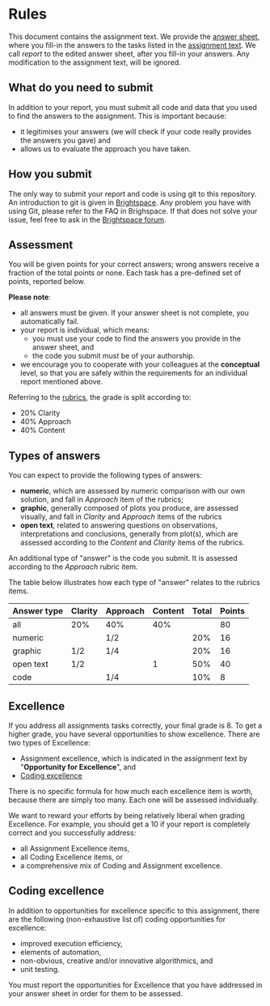 # Rules

This document contains the assignment text. We provide the [answer sheet](/answer-sheet.md), where you fill-in the answers to the tasks listed in the [assignment text](/README.md). We call *report* to the edited answer sheet, after you fill-in your answers. Any modification to the assignment text, will be ignored.

## What do you need to submit

In addition to your report, you must submit all code and data that you used to find the answers to the assignment. This is important because:

- it legitimises your answers (we will check if your code really provides the answers you gave) and
- allows us to evaluate the approach you have taken.

## How you submit

The only way to submit your report and code is using git to this repository. An introduction to git is given in [Brightspace](https://brightspace.tudelft.nl/d2l/le/content/498874/viewContent/2663587/View). Any problem you have with using Git, please refer to the FAQ in Brighspace. If that does not solve your issue, feel free to ask in the [Brightspace forum](https://brightspace.tudelft.nl/d2l/le/498874/discussions/topics/72877/View).

## Assessment

You will be given points for your correct answers; wrong answers receive a fraction of the total points or none. Each task has a pre-defined set of points, reported below. 

**Please note**:

- all answers must be given. If your answer sheet is not complete, you automatically fail.
- your report is individual, which means:
  - you must use your code to find the answers you provide in the answer sheet, and
  - the code you submit must be of your authorship.
- we encourage you to cooperate with your colleagues at the **conceptual** level, so that you are safely within the requirements for an individual report mentioned above.

Referring to the [rubrics](https://brightspace.tudelft.nl/d2l/le/content/498874/viewContent/2663586/View), the grade is split according to:

- 20% Clarity
- 40% Approach
- 40% Content

## Types of answers

You can expect to provide the following types of answers:

- **numeric**, which are assessed by numeric comparison with our own solution, and fall in *Approach* item of the rubrics;
- **graphic**, generally composed of plots you produce, are assessed visually, and fall in *Clarity* and *Approach* items of the rubrics
- **open text**, related to answering questions on observations, interpretations and conclusions, generally from plot(s), which are assessed according to the *Content* and *Clarity* items of the rubrics.

An additional type of "answer" is the code you submit. It is assessed according to the *Approach* rubric item.

The table below illustrates how each type of "answer" relates to the rubrics items.

| Answer type   | Clarity | Approach | Content | Total | Points |
| ---           | ---     | ---      | ---     | ---   | ---    | 
| all           | 20%     | 40%      | 40%     |       | 80     | 
| numeric       |         | 1/2      |         | 20%   | 16     |
| graphic       |  1/2    | 1/4      |         | 20%   | 16     | 
| open text     |  1/2    |          | 1       | 50%   | 40     |
| code          |         | 1/4      |         | 10%   | 8      |

## Excellence

If you address all assignments tasks correctly, your final grade is 8. To get a higher grade, you have several opportunities to show excellence. There are two types of Excellence:

- Assignment excellence, which is indicated in the assignment text by "**Opportunity for Excellence**", and
- [Coding excellence](#coding-excellence)

There is no specific formula for how much each excellence item is worth, because there are simply too many. Each one will be assessed individually.

We want to reward your efforts by being relatively liberal when grading Excellence. For example, you should get a 10 if your report is completely correct and you successfully address:

-  all Assignment Excellence items,
-  all Coding Excellence items, or
-  a comprehensive mix of Coding and Assignment excellence.

## Coding excellence

In addition to opportunities for excellence specific to this assignment, there are the following (non-exhaustive list of) coding opportunities for excellence:

- improved execution efficiency,
- elements of automation,
- non-obvious, creative and/or innovative algorithmics, and
- unit testing. 

You must report the opportunities for Excellence that you have addressed in your answer sheet in order for them to be assessed.